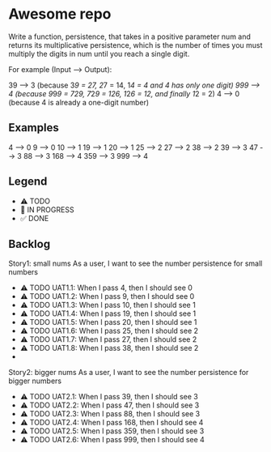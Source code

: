 # Awesome repo

Write a function, persistence, that takes in a positive parameter num and returns its multiplicative persistence, which is the number of times you must multiply the digits in num until you reach a single digit.

For example (Input --> Output):

39 --> 3 (because 3*9 = 27, 2*7 = 14, 1*4 = 4 and 4 has only one digit)
999 --> 4 (because 9*9*9 = 729, 7*2*9 = 126, 1*2*6 = 12, and finally 1*2 = 2)
4 --> 0 (because 4 is already a one-digit number)

## Examples

4 --> 0
9 --> 0
10 --> 1
19 --> 1
20 --> 1
25 --> 2
27 --> 2
38 --> 2
39 --> 3
47 --> 3
88 --> 3
168 --> 4
359 --> 3
999 --> 4


## Legend
- ⚠ TODO
- 🚧 IN PROGRESS
- ✅ DONE

## Backlog

Story1: small nums
As a user, I want to see the number persistence for small numbers
- ⚠ TODO UAT1.1: When I pass 4, then I should see 0
- ⚠ TODO UAT1.2: When I pass 9, then I should see 0
- ⚠ TODO UAT1.3: When I pass 10, then I should see 1
- ⚠ TODO UAT1.4: When I pass 19, then I should see 1
- ⚠ TODO UAT1.5: When I pass 20, then I should see 1
- ⚠ TODO UAT1.6: When I pass 25, then I should see 2
- ⚠ TODO UAT1.7: When I pass 27, then I should see 2
- ⚠ TODO UAT1.8: When I pass 38, then I should see 2
- 

Story2: bigger nums
As a user, I want to see the number persistence for bigger numbers
- ⚠ TODO UAT2.1: When I pass 39, then I should see 3
- ⚠ TODO UAT2.2: When I pass 47, then I should see 3
- ⚠ TODO UAT2.3: When I pass 88, then I should see 3
- ⚠ TODO UAT2.4: When I pass 168, then I should see 4
- ⚠ TODO UAT2.5: When I pass 359, then I should see 3
- ⚠ TODO UAT2.6: When I pass 999, then I should see 4
